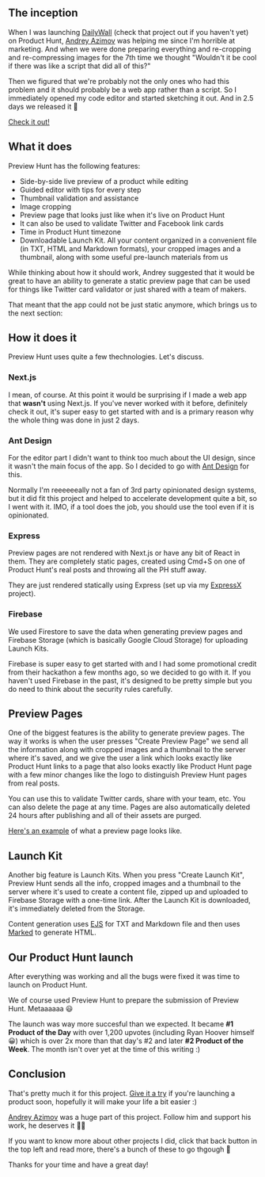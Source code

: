 
## The inception

When I was launching [DailyWall](/work/dailywall) (check that project out if you haven't yet) on Product Hunt, [Andrey Azimov](https://twitter.com/andreyazimov) was helping me since I'm horrible at marketing. And when we were done preparing everything and re-cropping and re-compressing images for the 7th time we thought "Wouldn't it be cool if there was like a script that did all of this?"

Then we figured that we're probably not the only ones who had this problem and it should probably be a web app rather than a script. So I immediately opened my code editor and started sketching it out. And in 2.5 days we released it 🙈

[Check it out!](https://previewhunt.com)

## What it does

Preview Hunt has the following features:

- Side-by-side live preview of a product while editing
- Guided editor with tips for every step
- Thumbnail validation and assistance
- Image cropping
- Preview page that looks just like when it's live on Product Hunt
- It can also be used to validate Twitter and Facebook link cards
- Time in Product Hunt timezone
- Downloadable Launch Kit. All your content organized in a convenient file (in TXT, HTML and Markdown formats), your cropped images and a thumbnail, along with some useful pre-launch materials from us

While thinking about how it should work, Andrey suggested that it would be great to have an ability to generate a static preview page that can be used for things like Twitter card validator or just shared with a team of makers.

That meant that the app could not be just static anymore, which brings us to the next section:

## How it does it

Preview Hunt uses quite a few thechnologies. Let's discuss.

### Next.js

I mean, of course. At this point it would be surprising if I made a web app that **wasn't** using Next.js. If you've never worked with it before, definitely check it out, it's super easy to get started with and is a primary reason why the whole thing was done in just 2 days.

### Ant Design

For the editor part I didn't want to think too much about the UI design, since it wasn't the main focus of the app. So I decided to go with [Ant Design](https://ant.design) for this.

Normally I'm reeeeeeally not a fan of 3rd party opinionated design systems, but it did fit this project and helped to accelerate development quite a bit, so I went with it. IMO, if a tool does the job, you should use the tool even if it is opinionated.

### Express

Preview pages are not rendered with Next.js or have any bit of React in them. They are completely static pages, created using Cmd+S on one of Product Hunt's real posts and throwing all the PH stuff away.

They are just rendered statically using Express (set up via my [ExpressX](/work/expressx) project).

### Firebase

We used Firestore to save the data when generating preview pages and Firebase Storage (which is basically Google Cloud Storage) for uploading Launch Kits.

Firebase is super easy to get started with and I had some promotional credit from their hackathon a few months ago, so we decided to go with it. If you haven't used Firebase in the past, it's designed to be pretty simple but you do need to think about the security rules carefully.


## Preview Pages

One of the biggest features is the ability to generate preview pages. The way it works is when the user presses "Create Preview Page" we send all the information along with cropped images and a thumbnail to the server where it's saved, and we give the user a link which looks exactly like Product Hunt links to a page that also looks exactly like Product Hunt page with a few minor changes like the logo to distinguish Preview Hunt pages from real posts.

You can use this to validate Twitter cards, share with your team, etc. You can also delete the page at any time. Pages are also automatically deleted 24 hours after publishing and all of their assets are purged.

[Here's an example](https://previewhunt.com/posts/tesla-roadster) of what a preview page looks like.

## Launch Kit

Another big feature is Launch Kits. When you press "Create Launch Kit", Preview Hunt sends all the info, cropped images and a thumbnail to the server where it's used to create a content file, zipped up and uploaded to Firebase Storage with a one-time link. After the Launch Kit is downloaded, it's immediately deleted from the Storage.

Content generation uses [EJS](http://ejs.co) for TXT and Markdown file and then uses [Marked](https://github.com/markedjs/marked) to generate HTML.

## Our Product Hunt launch

After everything was working and all the bugs were fixed it was time to launch on Product Hunt.

We of course used Preview Hunt to prepare the submission of Preview Hunt. Metaaaaaa 😃

The launch was way more succesful than we expected. It became **#1 Product of the Day** with over 1,200 upvotes (including Ryan Hoover himself 😀) which is over 2x more than that day's #2 and later **#2 Product of the Week**. The month isn't over yet at the time of this writing :) 

## Conclusion

That's pretty much it for this project. [Give it a try](https://previewhunt.com) if you're launching a product soon, hopefully it will make your life a bit easier :)

[Andrey Azimov](https://twitter.com/andreyazimov) was a huge part of this project. Follow him and support his work, he deserves it 👍🏻

If you want to know more about other projects I did, click that back button in the top left and read more, there's a bunch of these to go thgough 🙂

Thanks for your time and have a great day!
